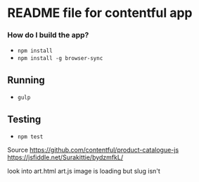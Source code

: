 # README file for contentful app

### How do I build the app? ###
* `npm install`
* `npm install -g browser-sync`

## Running
* `gulp` 

## Testing
* `npm test`


Source
https://github.com/contentful/product-catalogue-js
https://jsfiddle.net/Surakittie/bydzmfkL/


look into art.html art.js 
image is loading but slug isn't